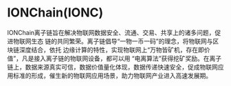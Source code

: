 # IONChain(IONC)

IONChain离子链旨在解决物联网数据安全、流通、交易、共享上的诸多问题，促进物联网生态 链的共同繁荣。离子链倡导“一物一币一码”的理念，将物联网与区块链深度结合，依托 边缘计算的特性，实现物联网上“万物皆矿机，存在即价值”，凡是接入离子链的物联网设备，都可以用 “电离算法”获得挖矿奖励。在离子链上，数据来源真实可信，数据价值量化体现，数据传递快速安全，促成物联网应用标准的形成，催生新的物联网应用场景，助力物联网产业进入高速发展期。

